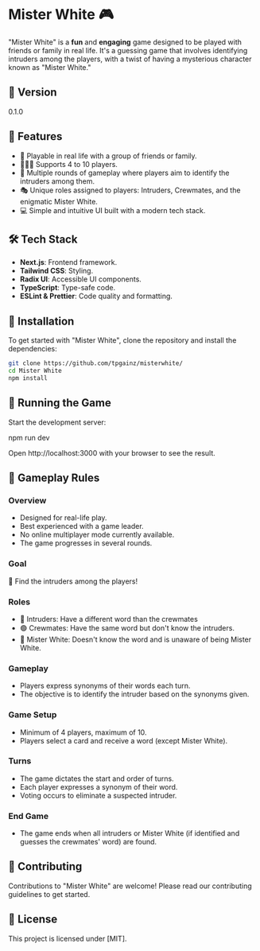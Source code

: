 
# Mister White 🎮

"Mister White" is a **fun** and **engaging** game designed to be played with friends or family in real life. It's a guessing game that involves identifying intruders among the players, with a twist of having a mysterious character known as "Mister White."

## 🌟 Version

0.1.0

## 🚀 Features

- 🎲 Playable in real life with a group of friends or family.
- 🧑‍🤝‍🧑 Supports 4 to 10 players.
- 🔄 Multiple rounds of gameplay where players aim to identify the intruders among them.
- 🎭 Unique roles assigned to players: Intruders, Crewmates, and the enigmatic Mister White.
- 💻 Simple and intuitive UI built with a modern tech stack.

## 🛠 Tech Stack

- **Next.js**: Frontend framework.
- **Tailwind CSS**: Styling.
- **Radix UI**: Accessible UI components.
- **TypeScript**: Type-safe code.
- **ESLint & Prettier**: Code quality and formatting.

## 💾 Installation

To get started with "Mister White", clone the repository and install the dependencies:

```bash
git clone https://github.com/tpgainz/misterwhite/
cd Mister White
npm install
```

## 🎲 Running the Game

Start the development server:

npm run dev

Open http://localhost:3000 with your browser to see the result.

## 📜 Gameplay Rules

### Overview

- Designed for real-life play.
- Best experienced with a game leader.
- No online multiplayer mode currently available.
- The game progresses in several rounds.

### Goal

🎯 Find the intruders among the players!

### Roles

- 🔴 Intruders: Have a different word than the crewmates
- 🟢 Crewmates: Have the same word but don't know the intruders.
- 🔵 Mister White: Doesn't know the word and is unaware of being Mister White.

### Gameplay

- Players express synonyms of their words each turn.
- The objective is to identify the intruder based on the synonyms given.

### Game Setup

- Minimum of 4 players, maximum of 10.
- Players select a card and receive a word (except Mister White).

### Turns

- The game dictates the start and order of turns.
- Each player expresses a synonym of their word.
- Voting occurs to eliminate a suspected intruder.

### End Game

- The game ends when all intruders or Mister White (if identified and guesses the crewmates' word) are found.

## 🤝 Contributing

Contributions to "Mister White" are welcome! Please read our contributing guidelines to get started.

## 📄 License

This project is licensed under [MIT].
